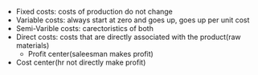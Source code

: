  - Fixed costs: costs of production do not change
 - Variable costs: always start at zero and goes up, goes up per unit cost
 - Semi-Varible costs: carectoristics of both
 - Direct costs: costs that are directly associated with the product(raw materials)
	 -	 Profit center(saleesman makes profit)	
 - Cost center(hr not directly make profit)

<!--stackedit_data:
eyJoaXN0b3J5IjpbMjMwNjIxMTI0XX0=
-->